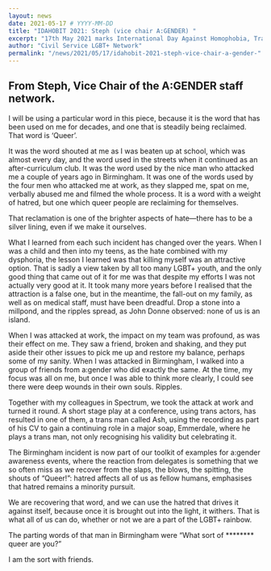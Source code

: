 ```yaml
---
layout: news
date: 2021-05-17 # YYYY-MM-DD 
title: "IDAHOBIT 2021: Steph (vice chair A:GENDER) "
excerpt: "17th May 2021 marks International Day Against Homophobia, Transphobia and Biphobia. Read about Steph's experiences."
author: "Civil Service LGBT+ Network"
permalink: "/news/2021/05/17/idahobit-2021-steph-vice-chair-a-gender-"
---
```


## From Steph, Vice Chair of the A:GENDER staff network. 

I will be using a particular word in this piece, because it is the word that has been used on me for decades, and one that is steadily being reclaimed. That word is ‘Queer’.

It was the word shouted at me as I was beaten up at school, which was almost every day, and the word used in the streets when it continued as an after-curriculum club. It was the word used by the nice man who attacked me a couple of years ago in Birmingham. It was one of the words used by the four men who attacked me at work, as they slapped me, spat on me, verbally abused me and filmed the whole process. It is a word with a weight of hatred, but one which queer people are reclaiming for themselves.

That reclamation is one of the brighter aspects of hate—there has to be a silver lining, even if we make it ourselves.

What I learned from each such incident has changed over the years. When I was a child and then into my teens, as the hate combined with my dysphoria, the lesson I learned was that killing myself was an attractive option. That is sadly a view taken by all too many LGBT+ youth, and the only good thing that came out of it for me was that despite my efforts I was not actually very good at it. It took many more years before I realised that the attraction is a false one, but in the meantime, the fall-out on my family, as well as on medical staff, must have been dreadful. Drop a stone into a millpond, and the ripples spread, as John Donne observed: none of us is an island.

When I was attacked at work, the impact on my team was profound, as was their effect on me. They saw a friend, broken and shaking, and they put aside their other issues to pick me up and restore my balance, perhaps some of my sanity. When I was attacked in Birmingham, I walked into a group of friends from a:gender who did exactly the same. At the time, my focus was all on me, but once I was able to think more clearly, I could see there were deep wounds in their own souls. Ripples.

Together with my colleagues in Spectrum, we took the attack at work and turned it round. A short stage play at a conference, using trans actors, has resulted in one of them, a trans man called Ash, using the recording as part of his CV to gain a continuing role in a major soap, Emmerdale, where he plays a trans man, not only recognising his validity but celebrating it.

The Birmingham incident is now part of our toolkit of examples for a:gender awareness events, where the reaction from delegates is something that we so often miss as we recover from the slaps, the blows, the spitting, the shouts of “Queer!”: hatred affects all of us as fellow humans, emphasises that hatred remains a minority pursuit.

We are recovering that word, and we can use the hatred that drives it against itself, because once it is brought out into the light, it withers. That is what all of us can do, whether or not we are a part of the LGBT+ rainbow.

The parting words of that man in Birmingham were “What sort of ******** queer are you?”

I am the sort with friends.
